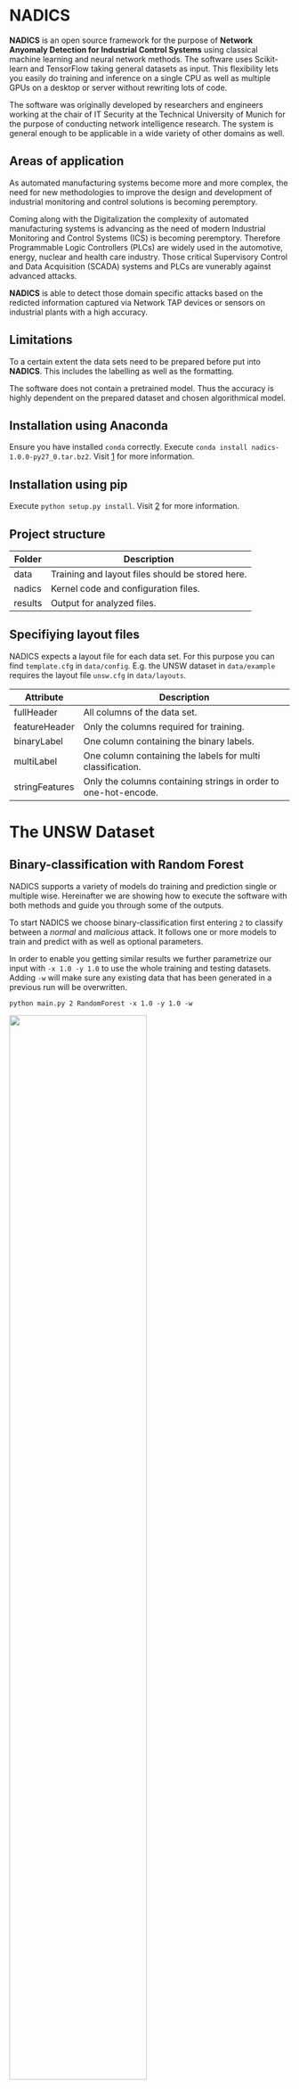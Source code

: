 # NADICS
**NADICS** is an open source framework for the purpose of **Network Anyomaly Detection for Industrial Control Systems** using classical machine learning and neural network methods. The software uses Scikit-learn and TensorFlow taking general datasets as input. This flexibility lets you easily do training and inference on a single CPU as well as multiple GPUs on a desktop or server without rewriting lots of code.

The software was originally developed by researchers and engineers working at the chair of IT Security at the Technical University of Munich for the purpose of conducting network intelligence research. The system is general enough to be applicable in a wide variety of other domains as well.

## Areas of application
As automated manufacturing systems become more and more complex, the need for new methodologies to improve the design and development of industrial monitoring and control solutions is becoming peremptory.

Coming along with the Digitalization the complexity of automated manufacturing systems is advancing as the need of modern Industrial Monitoring and Control Systems (ICS) is becoming peremptory. Therefore Programmable Logic Controllers (PLCs) are widely used in the automotive, energy, nuclear and health care industry.
Those critical Supervisory Control and Data Acquisition (SCADA) systems and PLCs are vunerably against advanced attacks.

**NADICS** is able to detect those domain specific attacks based on the redicted information captured via Network TAP devices or sensors on industrial plants with a high accuracy.

## Limitations
To a certain extent the data sets need to be prepared before put into **NADICS**. This includes the labelling as well as the formatting.

The software does not contain a pretrained model. Thus the accuracy is highly dependent on the prepared dataset and chosen algorithmical model.

## Installation using Anaconda

Ensure you have installed `conda` correctly. Execute `conda install nadics-1.0.0-py27_0.tar.bz2`. Visit [1] for more information.

## Installation using pip

Execute `python setup.py install`. Visit [2] for more information.

## Project structure

| **Folder**        | **Description**                                      |
| ------------- | ------------------------------------------------ |
| data          | Training and layout files should be stored here. |
| nadics       | Kernel code and configuration files.         |
| results       | Output for analyzed files. |

## Specifiying layout files
NADICS expects a layout file for each data set. For this purpose you can find `template.cfg` in `data/config`. E.g. the UNSW dataset in `data/example` requires the layout file `unsw.cfg` in `data/layouts`.

| **Attribute**          | **Description**     |
| ------------------ | --------------- |
| fullHeader     | All columns of the data set. |
| featureHeader  | Only the columns required for training. |
| binaryLabel    | One column containing the binary labels. |
| multiLabel    | One column containing the labels for multi classification. |
| stringFeatures | Only the columns containing strings in order to one-hot-encode. |

# The UNSW Dataset

## Binary-classification with Random Forest

NADICS supports a variety of models do training and prediction single or multiple wise. Hereinafter we are showing how to execute the software with both methods and guide you through some of the outputs.

To start NADICS we choose binary-classification first entering `2` to classify between a *normal* and *malicious* attack. It follows one or more models to train and predict with as well as optional parameters. 

In order to enable you getting similar results we further parametrize our input with `-x 1.0 -y 1.0` to use the whole training and testing datasets. Adding `-w` will make sure any existing data that has been generated in a previous run will be overwritten.
```
python main.py 2 RandomForest -x 1.0 -y 1.0 -w
```
<img src="screenshots/one_model.png" width="70%" height="70%">

## Multi-classification with Random Forest

By using `-n` we are using multi-classification to distinguish between several attack scenarios.
```
python main.py n RandomForest -x 1.0 -y 1.0 -w
```
<img src="screenshots/multi_classification.png" width="60%" height="60%">

## Binary-classification with multiple models

Often we want to compare different models against each other using the same dataset. Therefore you can choose multiple different or
even the same models which are then run iteratevly. The end of the session will print a comparison of the chosen models with the best
and worst results highlighted.

Moreover you can use `-t` plus a number of seconds to determine when to cancel the execution with a single model, since e.g. the
Gaussian Process may take longer than expected to compute.
```
python main.py 2 RandomForest KNeighbors -x 1.0 -y 1.0 -w
```
<img src="screenshots/multiple_models.png" width="53%" height="53%">

## Analyzing feature importances

Datasets regarding network traffic are normally high dimensional. Hence we are interested in decreasing the number of dimensons to
reduce the computation time by still getting reliable results.

Therefore NADICS provides methods to output the importances of the features via console or to plot and write them to disk. 

By using `-i` we are printing all features with an importance greater or equal 1% onto the console.

```
python main.py 2 RandomForest -x 1.0 -y 1.0 -w -i
```
<img src="screenshots/importances_console.png" width="70%" height="70%">

By using `-p` NADICS stores plots formatted as `.svg` into `results/plots` folder and outputs when it is done.
```
python main.py 2 RandomForest -x 1.0 -y 1.0 -w -p
```
<img src="screenshots/importances_to_disk.png" width="70%" height="70%">

As you can see the plot also visualizes the standard deviation of each feature.
<img src="screenshots/importances_plot.png" width="83%" height="83%">



## Help

You can get more information about how to run NADICS by just calling `python main.py -h`.

[1]: https://conda.io/docs/user-guide/install/index.html
[2]: https://pip.pypa.io/en/stable/installing/
